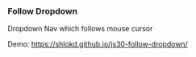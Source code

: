 ### Follow Dropdown

Dropdown Nav which follows mouse cursor

Demo: https://shlokd.github.io/js30-follow-dropdown/
